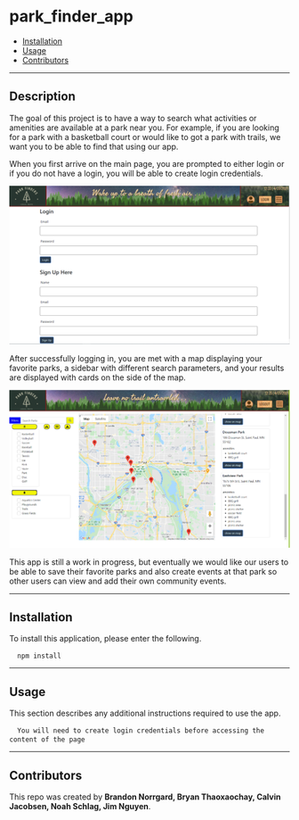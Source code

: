 # park_finder_app

 
  * [Installation](#installation)
  * [Usage](#usage)
  * [Contributors](#contributors)


  
  
  ------------------------------------
  
  ## Description
  
  The goal of this project is to have a way to search what activities or amenities are available at a park near you.  For example, if you are looking for a park with a basketball court or would like to got a park with trails, we want you to be able to find that using our app.

  When you first arrive on the main page, you are prompted to either login or if you do not have a login, you will be able to create login credentials.  
  
  ![login](./assets/login.png)

  After successfully logging in, you are met with a map displaying your favorite parks, a sidebar with different search parameters, and your results are displayed with cards on the side of the map.

  ![homepage](./assets/site.png)

  This app is still a work in progress, but eventually we would like our users to be able to save their favorite parks and also create events at that park so other users can view and add their own community events.
  
  ------------------------------------
  
  ## Installation
  
  To install this application, please enter the following.  
      
      npm install
  
  
  ------------------------------------
  
  ## Usage
  
  This section describes any additional instructions required to use the app. 
  
      You will need to create login credentials before accessing the content of the page

  
  
  ------------------------------------
  
  ## Contributors
  
  This repo was created by **Brandon Norrgard, Bryan Thaoxaochay, Calvin Jacobsen, Noah Schlag, Jim Nguyen**.  
  
  
  


